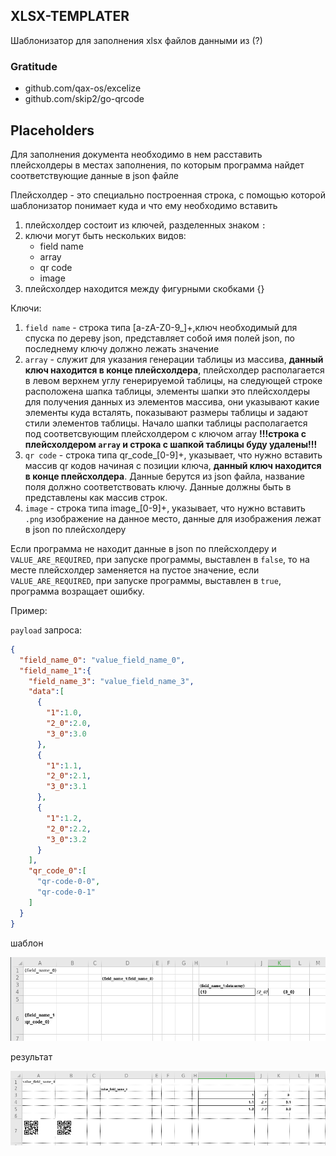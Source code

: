 ## XLSX-TEMPLATER 

Шаблонизатор для заполнения xlsx файлов данными из (?)

### Gratitude
* github.com/qax-os/excelize
* github.com/skip2/go-qrcode

## Placeholders

Для заполнения документа необходимо в нем расставить плейсхолдеры в местах заполнения, по которым программа найдет соответствующие данные в json файле

Плейсхолдер - это специально построенная строка, с помощью которой шаблонизатор понимает куда и что ему необходимо вставить

1. плейсхолдер состоит из ключей, разделенных знаком `:`
2. ключи могут быть нескольких видов:
   * field name
   * array 
   * qr code 
   * image
3. плейсхолдер находится между фигурными скобками {}

Ключи:

1. `field name` - строка типа [a-zA-Z0-9_]+,ключ необходимый для спуска по дереву json, представляет собой имя полей json, по последнему ключу должно лежать значение
2. `array` - служит для указания генерации таблицы из массива, **данный ключ находится в конце плейсхолдера**, плейсхолдер располагается в левом верхнем углу генерируемой таблицы, на следующей строке расположена шапка таблицы, элементы шапки это плейсхолдеры для получения данных из элементов массива, они указывают какие элементы куда всталять, показывают размеры таблицы и задают стили элементов таблицы. Начало шапки таблицы располагается под соответсвующим плейсхолдером с ключом array
**!!!строка с плейсхолдером `array` и строка с шапкой таблицы буду удалены!!!**
3. `qr code` - строка типа qr_code_[0-9]+, указывает, что нужно вставить массив qr кодов начиная с позиции ключа,  **данный ключ находится в конце плейсхолдера**. Данные берутся из json файла, название поля должно соответствовать ключу. Данные должны быть в представлены как массив строк.
4. `image` - строка типа image_[0-9]+, указывает, что нужно вставить `.png` изображение на данное место, данные для изображения лежат в json по плейсхолдеру

Если программа не находит данные в json по плейсхолдеру и `VALUE_ARE_REQUIRED`, при запуске программы, выставлен в `false`, то на месте плейсхолдер заменяется на пустое значение, если `VALUE_ARE_REQUIRED`, при запуске программы, выставлен в `true`, программа возращает ошибку.

Пример:

`payload` запроса:
```json
{
  "field_name_0": "value_field_name_0",
  "field_name_1":{
    "field_name_3": "value_field_name_3",
    "data":[
      {
        "1":1.0,
        "2_0":2.0,
        "3_0":3.0
      },
      {
        "1":1.1,
        "2_0":2.1,
        "3_0":3.1
      },
      {
        "1":1.2,
        "2_0":2.2,
        "3_0":3.2
      }
    ],
    "qr_code_0":[
      "qr-code-0-0",
      "qr-code-0-1"
    ]
  }
}
```

шаблон

![шаблон](images/template.png)

результат

![результат](images/result.png)
